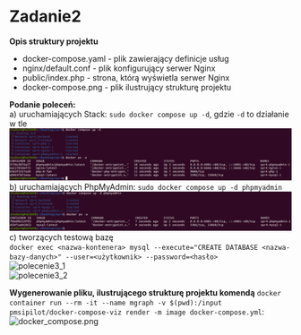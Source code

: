 # Zadanie2

<b>Opis struktury projektu</b>
- docker-compose.yaml - plik zawierający definicje usług
- nginx/default.conf - plik konfigurujący serwer Nginx
- public/index.php - strona, którą wyświetla serwer Nginx
- docker-compose.png - plik ilustrujący strukturę projektu 


<b>Podanie poleceń:</b><br />
a) uruchamiających Stack: ```sudo docker compose up -d```, gdzie  ```-d``` to działanie w tle<br />
![polecenie1](https://github.com/AdrianSzafranski/sprawozdanie4-docker/blob/main/ssy/polecenie1.png)<br />
b) uruchamiających PhpMyAdmin: ```sudo docker compose up -d phpmyadmin```<br />
![polecenie2](https://github.com/AdrianSzafranski/sprawozdanie4-docker/blob/main/ssy/polecenie2.png)<br />
c) tworzących testową bazę<br />
```docker exec <nazwa-kontenera> mysql --execute="CREATE DATABASE <nazwa-bazy-danych>" --user=<użytkownik> --password=<hasło>```<br />
![polecenie3_1](https://github.com/AdrianSzafranski/sprawozdanie4-docker/blob/main/ssy/polecenie3_1.png)<br />
![polecenie3_2](https://github.com/AdrianSzafranski/sprawozdanie4-docker/blob/main/ssy/polecenie3_2.png)<br />

<b>Wygenerowanie pliku, ilustrującego strukturę projektu komendą</b> ```docker container run --rm -it --name mgraph -v $(pwd):/input pmsipilot/docker-compose-viz render -m image docker-compose.yml```:<br />
![docker_compose.png](https://github.com/AdrianSzafranski/sprawozdanie4-docker/blob/main/docker-compose.png)<br />
